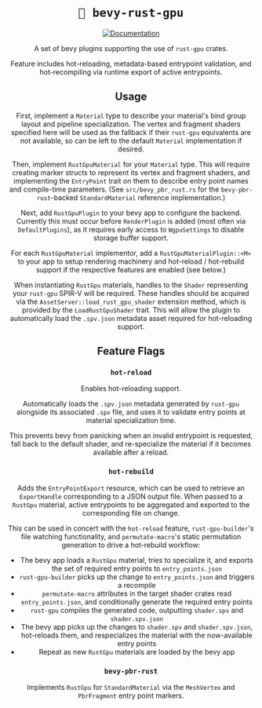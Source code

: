 <div align="center">

# `🐉 bevy-rust-gpu`

[![Documentation](https://img.shields.io/badge/docs-API-blue)](https://bevy-rust-gpu.github.io/bevy-rust-gpu/bevy_rust_gpu/)

A set of bevy plugins supporting the use of `rust-gpu` crates.

Feature includes hot-reloading, metadata-based entrypoint validation, and hot-recompiling via runtime export of active entrypoints.

## Usage

First, implement a `Material` type to describe your material's bind group layout and pipeline specialization.
The vertex and fragment shaders specified here will be used as the fallback if their `rust-gpu` equivalents are not available,
so can be left to the default `Material` implementation if desired.

Then, implement `RustGpuMaterial` for your `Material` type.
This will require creating marker structs to represent its vertex and fragment shaders,
and implementing the `EntryPoint` trait on them to describe entry point names and compile-time parameters.
(See `src/bevy_pbr_rust.rs` for the `bevy-pbr-rust`-backed `StandardMaterial` reference implementation.)

Next, add `RustGpuPlugin` to your bevy app to configure the backend.
Currently this must occur before `RenderPlugin` is added (most often via `DefaultPlugins`), as it requires early access to `WgpuSettings` to disable storage buffer support.

For each `RustGpuMaterial` implementor, add a `RustGpuMaterialPlugin::<M>` to your app to setup rendering machinery and hot-reload / hot-rebuild support if the respective features are enabled (see below.)

When instantiating `RustGpu` materials, handles to the `Shader` representing your `rust-gpu` SPIR-V will be required.
These handles should be acquired via the `AssetServer::load_rust_gpu_shader` extension method, which is provided by the `LoadRustGpuShader` trait.
This will allow the plugin to automatically load the `.spv.json` metadata asset required for hot-reloading support.

## Feature Flags

### `hot-reload`

Enables hot-reloading support.

Automatically loads the `.spv.json` metadata generated by `rust-gpu` alongside its associated `.spv` file,
and uses it to validate entry points at material specialization time.

This prevents bevy from panicking when an invalid entrypoint is requested, fall back to the default shader,
and re-specialize the material if it becomes available after a reload.

### `hot-rebuild`

Adds the `EntryPointExport` resource, which can be used to retrieve an `ExportHandle` corresponding to a JSON output file.
When passed to a `RustGpu` material, active entrypoints to be aggregated and exported to the corresponding file on change.

This can be used in concert with the `hot-reload` feature, `rust-gpu-builder`'s file watching functionality,
and `permutate-macro`'s static permutation generation to drive a hot-rebuild workflow:

* The bevy app loads a `RustGpu` material, tries to specialize it, and exports the set of required entry points to `entry_points.json`
* `rust-gpu-builder` picks up the change to `entry_points.json` and triggers a recompile
* `permutate-macro` attributes in the target shader crates read `entry_points.json`, and conditionally generate the required entry points
* `rust-gpu` compiles the generated code, outputting `shader.spv` and `shader.spv.json`
* The bevy app picks up the changes to `shader.spv` and `shader.spv.json`, hot-reloads them, and respecializes the material with the now-available entry points
* Repeat as new `RustGpu` materials are loaded by the bevy app

### `bevy-pbr-rust`

Implements `RustGpu` for `StandardMaterial` via the `MeshVertex` and `PbrFragment` entry point markers.
